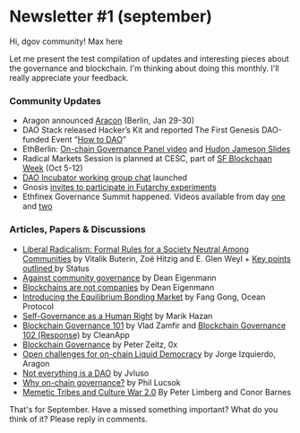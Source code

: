 # Newsletter \#1 \(september\)

Hi, dgov community! Max here

Let me present the test compilation of updates and interesting pieces about the governance and blockchain. I'm thinking about doing this monthly. I'll really appreciate your feedback.

### Community Updates

* Aragon announced [Aracon](https://aracon.one/) \(Berlin, Jan 29-30\)
* DAO Stack released Hacker’s Kit and reported The First Genesis DAO-funded Event “[How to DAO](https://www.pscp.tv/w/1PlKQryamdYGE)”
* EthBerlin: [On-chain Governance Panel video](https://view.ly/v/qRh37nSTNEfP) and [Hudon Jameson Slides](https://hudsonjameson.com/presentations/hudson-ethberlin-2018.pdf)
* Radical Markets Session is planned at CESC, part of [S](http://sfblockchainweek.io/)[F Blockchaan Week](https://sfblockchainweek.io/) \(Oct 5-12\)
* [DAO Incubator working group](https://t.me/DAOincubator)[ chat](https://t.me/DAOincubator) launched
* Gnosis [invites to participate in Futarchy experiments](https://ethresear.ch/t/request-for-participation-in-futarchy-experiments/3587)
* Ethfinex Governance Summit happened. Videos available from day [one](https://youtu.be/1Bj4CMj03LU?t=1265) and [two](https://youtu.be/C2G72_rvL18?t=2563)

### Articles, Papers & Discussions

* [Liberal Radicalism: Formal Rules for a Society Neutral Among Communities](https://papers.ssrn.com/sol3/papers.cfm?abstract_id=3243656) by Vitalik Buterin, Zoë Hitzig and E. Glen Weyl + [Key points outlined ](https://our.status.im/liberal-radicalism-a-la-buterin-hitzig-and-weyl/)by Status
* [Against community governance](https://medium.com/@decanus/against-community-governance-326dc82b27d3) by Dean Eigenmann
* [Blockchains are not companies](https://medium.com/@decanus/blockchains-are-not-companies-9f8ed7c13018) by Dean Eigenmann
* [Introducing the Equilibrium Bonding Market](https://blog.oceanprotocol.com/introducing-the-equilibrium-bonding-market-e7db528e0eff) by Fang Gong, Ocean Protocol
* [Self-Governance as a Human Right](https://monthly.aragon.org/articles/opinion/Self-Governance_as_a_Human_Right/) by Marik Hazan
* [Blockchain Governance 101](https://medium.com/@Vlad_Zamfir/blockchain-governance-101-eea5201d7992) by Vlad Zamfir and [Blockchain Governance 102 \(Response\)](https://medium.com/cryptolawreview/blockchain-governance-102-9912a88da91d) by CleanApp
* [Blockchain Governance](https://blog.0xproject.com/blockchain-governance-7ff89e6ec383) by Peter Zeitz, 0x
* [Open challenges for on-chain Liquid Democracy](https://research.aragon.org/t/open-challenges-for-on-chain-liquid-democracy/161) by Jorge Izquierdo, Aragon
* [Not everything is a DAO](https://research.aragon.org/t/not-everything-is-a-dao/218) by Jvluso
* [Why on-chain governance?](https://medium.com/polkadot-network/why-on-chain-governance-82ecf28f314c) by Phil Lucsok
* [Memetic Tribes and Culture War 2.0](https://medium.com/intellectual-explorers-club/memetic-tribes-and-culture-war-2-0-14705c43f6bb) By Peter Limberg and Conor Barnes

That's for September. Have a missed something important? What do you think of it? Please reply in comments.

